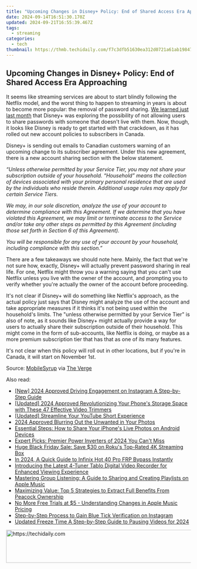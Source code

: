 ```yaml
---
title: "Upcoming Changes in Disney+ Policy: End of Shared Access Era Approaching"
date: 2024-09-14T16:51:30.170Z
updated: 2024-09-21T16:55:39.467Z
tags:
  - streaming
categories:
  - tech
thumbnail: https://thmb.techidaily.com/f7c3dfb51630ea312d0721a61ab19847e1113bba58f7b17ac94759c2d0864364.jpg
---
```


## Upcoming Changes in Disney+ Policy: End of Shared Access Era Approaching

It seems like streaming services are about to start blindly following the Netflix model, and the worst thing to happen to streaming in years is about to become more popular: the removal of password sharing. [We learned just last month](https://instagram-clips.techidaily.com/new-2024-approved-strategizing-your-approach-highlight-and-story-downloads/) that Disney+ was exploring the possibility of not allowing users to share passwords with someone that doesn't live with them. Now, though, it looks like Disney is ready to get started with that crackdown, as it has rolled out new account policies to subscribers in Canada.

 Disney+ is sending out emails to Canadian customers warning of an upcoming change to its subscriber agreement. Under this new agreement, there is a new account sharing section with the below statement.

_“Unless otherwise permitted by your Service Tier, you may not share your subscription outside of your household. “Household” means the collection of devices associated with your primary personal residence that are used by the individuals who reside therein. Additional usage rules may apply for certain Service Tiers._ 

_We may, in our sole discretion, analyze the use of your account to determine compliance with this Agreement. If we determine that you have violated this Agreement, we may limit or terminate access to the Service and/or take any other steps as permitted by this Agreement (including those set forth in Section 6 of this Agreement)._ 

_You will be responsible for any use of your account by your household, including compliance with this section.”_ 

 There are a few takeaways we should note here. Mainly, the fact that we're not sure how, exactly, Disney+ will actually prevent password sharing in real life. For one, Netflix might throw you a warning saying that you can't use Netflix unless you live with the owner of the account, and prompting you to verify whether you're actually the owner of the account before proceeding.

 It's not clear if Disney+ will do something like Netflix's approach, as the actual policy just says that Disney might analyze the use of the account and take appropriate measures if it thinks it's not being used within the household's limits. The "unless otherwise permitted by your Service Tier" is also of note, as it sounds like Disney+ might actually provide a way for users to actually share their subscription outside of their household. This might come in the form of sub-accounts, like Netflix is doing, or maybe as a more premium subscription tier that has that as one of its many features.

 It's not clear when this policy will roll out in other locations, but if you're in Canada, it will start on November 1st.

 Source: [MobileSyrup](https://mobilesyrup.com/2023/09/27/disney-plus-canada-password-sharing-crackdown-november-2023/) via [The Verge](https://www.theverge.com/2023/9/27/23893231/disney-plus-password-sharing-ban-canada)

<ins class="adsbygoogle"
     style="display:block"
     data-ad-format="autorelaxed"
     data-ad-client="ca-pub-7571918770474297"
     data-ad-slot="1223367746"></ins>

<ins class="adsbygoogle"
     style="display:block"
     data-ad-client="ca-pub-7571918770474297"
     data-ad-slot="8358498916"
     data-ad-format="auto"
     data-full-width-responsive="true"></ins>

<span class="atpl-alsoreadstyle">Also read:</span>
<div><ul>
<li><a href="https://instagram-clips.techidaily.com/new-2024-approved-driving-engagement-on-instagram-a-step-by-step-guide/"><u>[New] 2024 Approved Driving Engagement on Instagram A Step-by-Step Guide</u></a></li>
<li><a href="https://fox-direct.techidaily.com/updated-2024-approved-revolutionizing-your-phones-storage-space-with-these-47-effective-video-trimmers/"><u>[Updated] 2024 Approved Revolutionizing Your Phone's Storage Space with These 47 Effective Video Trimmers</u></a></li>
<li><a href="https://facebook-video-share.techidaily.com/updated-streamline-your-youtube-short-experience/"><u>[Updated] Streamline Your YouTube Short Experience</u></a></li>
<li><a href="https://extra-resources.techidaily.com/2024-approved-blurring-out-the-unwanted-in-your-photos/"><u>2024 Approved Blurring Out the Unwanted in Your Photos</u></a></li>
<li><a href="https://os-tips.techidaily.com/essential-steps-how-to-share-your-iphones-live-photos-on-android-devices/"><u>Essential Steps: How to Share Your iPhone's Live Photos on Android Devices</u></a></li>
<li><a href="https://buynow-info.techidaily.com/expert-picks-premier-power-inverters-of-2024-you-cant-miss/"><u>Expert Picks: Premier Power Inverters of 2024 You Can't Miss</u></a></li>
<li><a href="https://media-tips.techidaily.com/huge-black-friday-sale-save-30-on-rokus-top-rated-4k-streaming-box/"><u>Huge Black Friday Sale: Save $30 on Roku's Top-Rated 4K Streaming Box</u></a></li>
<li><a href="https://bypass-frp.techidaily.com/in-2024-a-quick-guide-to-infinix-hot-40-pro-frp-bypass-instantly-by-drfone-android/"><u>In 2024, A Quick Guide to Infinix Hot 40 Pro FRP Bypass Instantly</u></a></li>
<li><a href="https://media-tips.techidaily.com/introducing-the-latest-4-tuner-tablo-digital-video-recorder-for-enhanced-viewing-experience/"><u>Introducing the Latest 4-Tuner Tablo Digital Video Recorder for Enhanced Viewing Experience</u></a></li>
<li><a href="https://media-tips.techidaily.com/mastering-group-listening-a-guide-to-sharing-and-creating-playlists-on-apple-music/"><u>Mastering Group Listening: A Guide to Sharing and Creating Playlists on Apple Music</u></a></li>
<li><a href="https://media-tips.techidaily.com/maximizing-value-top-5-strategies-to-extract-full-benefits-from-peacock-ownership/"><u>Maximizing Value: Top 5 Strategies to Extract Full Benefits From Peacock Ownership</u></a></li>
<li><a href="https://media-tips.techidaily.com/no-more-free-trials-at-5-understanding-changes-in-apple-music-pricing/"><u>No More Free Trials at $5 - Understanding Changes in Apple Music Pricing</u></a></li>
<li><a href="https://techtrends.techidaily.com/step-by-step-process-to-gain-blue-tick-verification-on-instagram/"><u>Step-by-Step Process to Gain Blue Tick Verification on Instagram</u></a></li>
<li><a href="https://ai-video-apps.techidaily.com/updated-freeze-time-a-step-by-step-guide-to-pausing-videos-for-2024/"><u>Updated Freeze Time A Step-by-Step Guide to Pausing Videos for 2024</u></a></li>
</ul></div>

<!-- affiliate ads begin -->
<a href="https://appsumo.8odi.net/c/5597632/2087485/7443" target="_top" id="2087485">
  <img src="//a.impactradius-go.com/display-ad/7443-2087485" border="0" alt="https://techidaily.com" width="728" height="90"/>
</a>
<img height="0" width="0" src="https://appsumo.8odi.net/i/5597632/2087485/7443" style="position:absolute;visibility:hidden;" border="0" />
<!-- affiliate ads end -->

